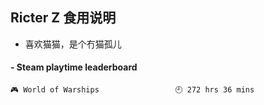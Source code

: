 ## Ricter Z 食用说明
- 喜欢猫猫，是个冇猫孤儿

<!-- steam-box start -->
#### - Steam playtime leaderboard
```text
🎮 World of Warships                 🕘 272 hrs 36 mins
```
<!-- Powered by https://github.com/YouEclipse/steam-box . -->
<!-- steam-box end -->
